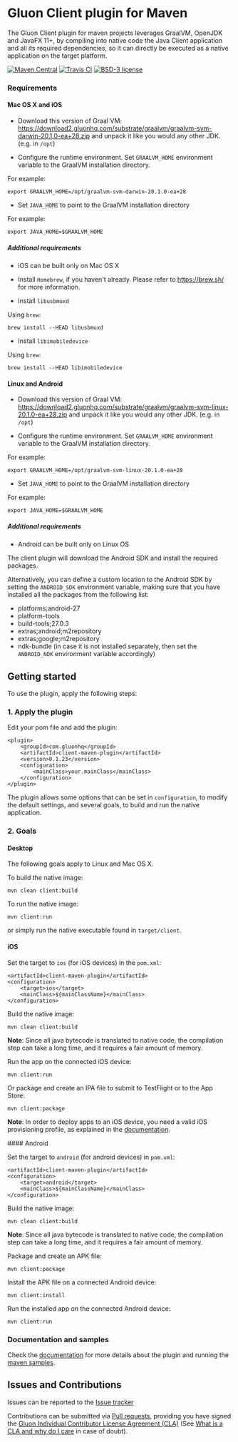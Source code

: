 # Gluon Client plugin for Maven

The Gluon Client plugin for maven projects leverages GraalVM, OpenJDK and JavaFX 11+, 
by compiling into native code the Java Client application and all its required dependencies, 
so it can directly be executed as a native application on the target platform.

[![Maven Central](https://img.shields.io/maven-central/v/com.gluonhq/client-maven-plugin)](https://search.maven.org/search?q=g:com.gluonhq%20AND%20a:client-maven-plugin)
[![Travis CI](https://api.travis-ci.org/gluonhq/client-maven-plugin.svg?branch=master)](https://travis-ci.org/gluonhq/client-maven-plugin)
[![BSD-3 license](https://img.shields.io/badge/license-BSD--3-%230778B9.svg)](https://opensource.org/licenses/BSD-3-Clause)

### Requirements

#### Mac OS X and iOS

* Download this version of Graal VM: https://download2.gluonhq.com/substrate/graalvm/graalvm-svm-darwin-20.1.0-ea+28.zip and unpack it like you would any other JDK. (e.g. in `/opt`)

* Configure the runtime environment. Set `GRAALVM_HOME` environment variable to the GraalVM installation directory.

For example:

    export GRAALVM_HOME=/opt/graalvm-svm-darwin-20.1.0-ea+28

* Set `JAVA_HOME` to point to the GraalVM installation directory

For example:

    export JAVA_HOME=$GRAALVM_HOME

##### Additional requirements

* iOS can be built only on Mac OS X

* Install `Homebrew`, if you haven't already. Please refer to https://brew.sh/ for more information.

* Install `libusbmuxd`

Using `brew`:

    brew install --HEAD libusbmuxd

* Install `libimobiledevice`

Using `brew`:

    brew install --HEAD libimobiledevice

#### Linux and Android

* Download this version of Graal VM: https://download2.gluonhq.com/substrate/graalvm/graalvm-svm-linux-20.1.0-ea+28.zip and unpack it like you would any other JDK. (e.g. in `/opt`)

* Configure the runtime environment. Set `GRAALVM_HOME` environment variable to the GraalVM installation directory.

For example:

    export GRAALVM_HOME=/opt/graalvm-svm-linux-20.1.0-ea+28

* Set `JAVA_HOME` to point to the GraalVM installation directory

For example:

    export JAVA_HOME=$GRAALVM_HOME

##### Additional requirements

* Android can be built only on Linux OS

The client plugin will download the Android SDK and install the required packages. 

Alternatively, you can define a custom location to the Android SDK by setting the `ANDROID_SDK` environment variable, making sure that you have installed all the packages from the following list:

* platforms;android-27
* platform-tools
* build-tools;27.0.3
* extras;android;m2repository
* extras;google;m2repository
* ndk-bundle (in case it is not installed separately, then set the `ANDROID_NDK` environment variable accordingly)

## Getting started

To use the plugin, apply the following steps:

### 1. Apply the plugin

Edit your pom file and add the plugin:

    <plugin>
        <groupId>com.gluonhq</groupId>
        <artifactId>client-maven-plugin</artifactId>
        <version>0.1.23</version>
        <configuration>
            <mainClass>your.mainClass</mainClass>
        </configuration>
    </plugin>
    
The plugin allows some options that can be set in `configuration`, to modify the default settings, and several goals, to build and run the native application.

### 2. Goals

#### Desktop

The following goals apply to Linux and Mac OS X.

To build the native image:

    mvn clean client:build

To run the native image:

    mvn client:run

or simply run the native executable found in `target/client`.

#### iOS

Set the target to `ios` (for iOS devices) in the `pom.xml`:

```
<artifactId>client-maven-plugin</artifactId>
<configuration>
    <target>ios</target>
    <mainClass>${mainClassName}</mainClass>
</configuration>
```

Build the native image:

```
mvn clean client:build
```

**Note**: Since all java bytecode is translated to native code, the compilation step can take a long time, and it requires a fair amount of memory.

Run the app on the connected iOS device:

```
mvn client:run
```

Or package and create an IPA file to submit to TestFlight or to the App Store:

```
mvn client:package
```

**Note**: In order to deploy apps to an iOS device, you need a valid iOS provisioning profile, as explained in the [documentation](https://docs.gluonhq.com/client/#_ios_deployment).


#### Android

Set the target to `android` (for android devices) in `pom.xml`:

```
<artifactId>client-maven-plugin</artifactId>
<configuration>
    <target>android</target>
    <mainClass>${mainClassName}</mainClass>
</configuration>
```

Build the native image:

```
mvn clean client:build
```

**Note**: Since all java bytecode is translated to native code, the compilation step can take a long time, and it requires a fair amount of memory.

Package and create an APK file:

```
mvn client:package
```

Install the APK file on a connected Android device:

```
mvn client:install
```

Run the installed app on the connected Android device:

```
mvn client:run
```

### Documentation and samples

Check the [documentation](https://docs.gluonhq.com/client) for more details about the plugin and running the [maven samples](https://github.com/gluonhq/client-samples/tree/master/Maven).

## Issues and Contributions ##

Issues can be reported to the [Issue tracker](https://github.com/gluonhq/client-maven-plugin/issues)

Contributions can be submitted via [Pull requests](https://github.com/gluonhq/client-maven-plugin/pulls), 
providing you have signed the [Gluon Individual Contributor License Agreement (CLA)](https://docs.google.com/forms/d/16aoFTmzs8lZTfiyrEm8YgMqMYaGQl0J8wA0VJE2LCCY) 
(See [What is a CLA and why do I care](https://www.clahub.com/pages/why_cla) in case of doubt).
